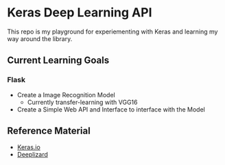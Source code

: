# Keras Deep Learning API

This repo is my playground for experiementing with Keras and learning my way around the library.

## Current Learning Goals

### Flask
- Create a Image Recognition Model
	- Currently transfer-learning with VGG16
- Create a Simple Web API and Interface to interface with the Model

## Reference Material
- [Keras.io](https://keras.io/)
- [Deeplizard](https://www.youtube.com/channel/UC4UJ26WkceqONNF5S26OiVw)